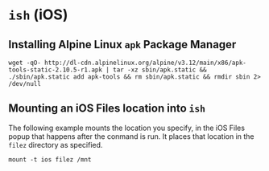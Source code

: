 # `ish` (iOS)

## Installing Alpine Linux `apk` Package Manager

```shell
wget -qO- http://dl-cdn.alpinelinux.org/alpine/v3.12/main/x86/apk-tools-static-2.10.5-r1.apk | tar -xz sbin/apk.static && ./sbin/apk.static add apk-tools && rm sbin/apk.static && rmdir sbin 2> /dev/null
```

## Mounting an iOS Files location into `ish`

The following example mounts the location you specify, in the iOS Files popup that happens after the conmand is run. It places that location in the `filez` directory as specified.

```shell
mount -t ios filez /mnt
```
